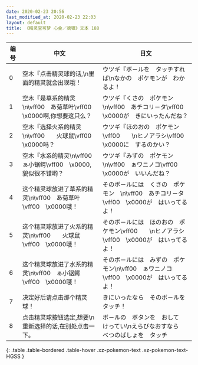 ```yaml
---
date: 2020-02-23 20:56
last_modified_at: 2020-02-23 22:03
layout: default
title: 《精灵宝可梦 心金／魂银》文本 188
---
```

| 编号 | 中文 | 日文 |
| ---- | ---- | ---- |
| 0 | 空木『点击精灵球的话,\n里面的精灵就会出现哦！ | ウツギ『ボ－ルを　タッチすれば\nなかの　ポケモンが　わかるよ！ |
| 1 | 空木『是草系的精灵\n\vff00　あ菊草叶\vff00　\x0000啊,你想要这只么？ | ウツギ『くさの　ポケモン\n\vff00　あチコリ－タ\vff00　\x0000が　きにいったんだね？ |
| 2 | 空木『选择火系的精灵\n\vff00　　火球鼠\vff00　\x0000吗？ | ウツギ『ほのおの　ポケモン\vff00　　\nヒノアラシ\vff00　\x0000に　するのかい？ |
| 3 | 空木『水系的精灵\n\vff00　ぁ小锯鳄\vff00　\x0000,貌似很不错哟？ | ウツギ『みずの　ポケモン\n\vff00　ぁワニノコ\vff00　\x0000が　いいんだね？ |
| 4 | 这个精灵球放进了草系的精灵\n\vff00　あ菊草叶\vff00　\x0000哦！ | そのボ－ルには　くさの　ポケモン　\n\vff00　あチコリ－タ\vff00　\x0000が　はいってるよ！ |
| 5 | 这个精灵球放进了火系的精灵\n\vff00　　火球鼠\vff00　\x0000哦！ | そのボ－ルには　ほのおの　ポケモン\vff00　　\nヒノアラシ\vff00　\x0000が　はいってるよ！ |
| 6 | 这个精灵球放进了水系的精灵\n\vff00　ぁ小锯鳄\vff00　\x0000哦！ | そのボ－ルには　みずの　ポケモン\n\vff00　ぁワニノコ\vff00　\x0000が　はいってるよ！ |
| 7 | 决定好后请点击那个精灵球！ | きにいったなら　そのボ－ルを　タッチ！ |
| 8 | 点击精灵球按钮选定,想要\n重新选择的话,在别处点击一下。 | ボ－ルの　ボタンを　おして　けってい\nえらびなおすなら　べつのばしょを　タッチ |
{: .table .table-bordered .table-hover .xz-pokemon-text .xz-pokemon-text-HGSS }